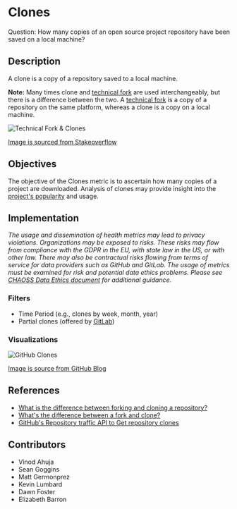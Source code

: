 # Clones

Question: How many copies of an open source project repository have been saved on a local machine?

## Description
A clone is a copy of a repository saved to a local machine.

**Note:**  Many times clone and [technical fork](https://chaoss.community/metric-technical-fork/) are used interchangeably, but there is a difference between the two. A [technical fork](https://chaoss.community/metric-technical-fork/) is a copy of a repository on the same platform, whereas a clone is a copy on a local machine.

![Technical Fork & Clones](https://raw.githubusercontent.com/chaoss/wg-common/main/focus-areas/contributions/images/technical-fork-clones_fork-clones.png)

[Image is sourced from Stakeoverflow](https://stackoverflow.com/questions/9257533/what-is-the-difference-between-origin-and-upstream-on-github/9257901#9257901)

## Objectives
The objective of the Clones metric is to ascertain how many copies of a project are downloaded. Analysis of clones may provide insight into the [project's popularity](https://chaoss.community/metric-project-popularity/) and usage. 

## Implementation
*The usage and dissemination of health metrics may lead to privacy violations. Organizations may be exposed to risks. These risks may flow from compliance with the GDPR in the EU, with state law in the US, or with other law. There may also be contractual risks flowing from terms of service for data providers such as GitHub and GitLab. The usage of metrics must be examined for risk and potential data ethics problems. Please see [CHAOSS Data Ethics document](https://github.com/chaoss/community/blob/main/data-use-statement.md) for additional guidance.*

### Filters 
* Time Period (e.g., clones by week, month, year)
* Partial clones (offered by [GitLab](https://docs.gitlab.com/ee/topics/git/partial_clone.html#partial-clone))

### Visualizations 
 
![GitHub Clones](https://raw.githubusercontent.com/chaoss/wg-common/main/focus-areas/contributions/images/clones_github_clones.png)

[Image is source from GitHub Blog](https://github.blog/2014-08-12-clone-graphs/)


## References
* [What is the difference between forking and cloning a repository?](https://github.community/t/the-difference-between-forking-and-cloning-a-repository/10189)
* [What's the difference between a fork and clone?](https://opensource.com/article/17/12/fork-clone-difference) 
* [GitHub's Repository traffic API to Get repository clones](https://docs.github.com/en/rest/reference/repos#get-repository-clones)

## Contributors
* Vinod Ahuja
* Sean Goggins 
* Matt Germonprez
* Kevin Lumbard
* Dawn Foster 
* Elizabeth Barron
